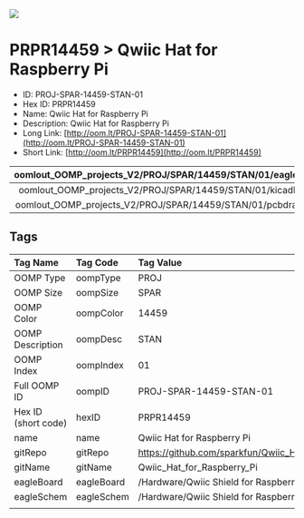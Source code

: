 


  
![][im]
# PRPR14459 > Qwiic Hat for Raspberry Pi

- ID: PROJ-SPAR-14459-STAN-01
- Hex ID: PRPR14459
- Name: Qwiic Hat for Raspberry Pi
- Description: Qwiic Hat for Raspberry Pi
- Long Link: [http://oom.lt/PROJ-SPAR-14459-STAN-01](http://oom.lt/PROJ-SPAR-14459-STAN-01)
- Short Link: [http://oom.lt/PRPR14459](http://oom.lt/PRPR14459)
  

|oomlout_OOMP_projects_V2/PROJ/SPAR/14459/STAN/01/eagleImage.png|oomlout_OOMP_projects_V2/PROJ/SPAR/14459/STAN/01/eagleSchemImage.png|oomlout_OOMP_projects_V2/PROJ/SPAR/14459/STAN/01/kicadPcb3dFront.png|oomlout_OOMP_projects_V2/PROJ/SPAR/14459/STAN/01/kicadPcb3dBack.png|
| :---: | :---: | :---: | :---: |
|oomlout_OOMP_projects_V2/PROJ/SPAR/14459/STAN/01/kicadPcb3d.png|oomlout_OOMP_projects_V2/PROJ/SPAR/14459/STAN/01/bomBack.png|oomlout_OOMP_projects_V2/PROJ/SPAR/14459/STAN/01/bomFront.png|oomlout_OOMP_projects_V2/PROJ/SPAR/14459/STAN/01/pcbdraw.svg|
|oomlout_OOMP_projects_V2/PROJ/SPAR/14459/STAN/01/pcbdrawBack.svg||||

## Tags
  

|Tag Name|Tag Code|Tag Value|
| :--- | :--- | :--- |
|OOMP Type|oompType|PROJ|
|OOMP Size|oompSize|SPAR|
|OOMP Color|oompColor|14459|
|OOMP Description|oompDesc|STAN|
|OOMP Index|oompIndex|01|
|Full OOMP ID|oompID|PROJ-SPAR-14459-STAN-01|
|Hex ID (short code)|hexID|PRPR14459|
|name|name|Qwiic Hat for Raspberry Pi|
|gitRepo|gitRepo|https://github.com/sparkfun/Qwiic_Hat_for_Raspberry_Pi|
|gitName|gitName|Qwiic_Hat_for_Raspberry_Pi|
|eagleBoard|eagleBoard|/Hardware/Qwiic Shield for RaspberryPi.brd|
|eagleSchem|eagleSchem|/Hardware/Qwiic Shield for RaspberryPi.sch|
||||



[im]: PROJ/SPAR/14459/STAN/01/kicadPcb3d_450.png
